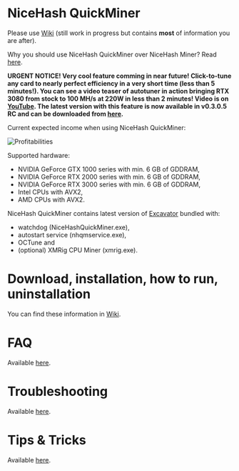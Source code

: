 # NiceHash QuickMiner

Please use [Wiki](https://github.com/nicehash/NiceHashQuickMiner/wiki) (still work in progress but contains **most** of information you are after).

Why you should use NiceHash QuickMiner over NiceHash Miner? Read [here](https://github.com/nicehash/NiceHashQuickMiner/wiki/Why-NiceHash-QuickMiner).

**URGENT NOTICE! Very cool feature comming in near future! Click-to-tune any card to nearly perfect efficiency in a very short time (less than 5 minutes!). You can see a video teaser of autotuner in action bringing RTX 3080 from stock to 100 MH/s at 220W in less than 2 minutes! Video is on [YouTube](https://www.youtube.com/watch?v=tkZL8AO48pk). The latest version with this feature is now available in v0.3.0.5 RC and can be downloaded from [here](https://github.com/nicehash/NiceHashQuickMiner/releases/tag/v0.3.0.5_RC).**

Current expected income when using NiceHash QuickMiner:

![Profitabilities](https://imagegen.nicehash.com/getimg.png?t=8536778306)

Supported hardware:
* NVIDIA GeForce GTX 1000 series with min. 6 GB of GDDRAM,
* NVIDIA GeForce RTX 2000 series with min. 6 GB of GDDRAM,
* NVIDIA GeForce RTX 3000 series with min. 6 GB of GDDRAM,
* Intel CPUs with AVX2,
* AMD CPUs with AVX2.

NiceHash QuickMiner contains latest version of [Excavator](https://github.com/nicehash/excavator) bundled with:
* watchdog (NiceHashQuickMiner.exe),
* autostart service (nhqmservice.exe),
* OCTune and
* (optional) XMRig CPU Miner (xmrig.exe).

# Download, installation, how to run, uninstallation

You can find these information in [Wiki](https://github.com/nicehash/NiceHashQuickMiner/wiki).

# FAQ

Available [here](https://github.com/nicehash/NiceHashQuickMiner/wiki/FAQ).

# Troubleshooting

Available [here](https://github.com/nicehash/NiceHashQuickMiner/wiki/Troubleshooting).

# Tips & Tricks

Available [here](https://github.com/nicehash/NiceHashQuickMiner/wiki/Tips-&-tricks).
